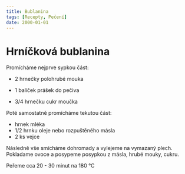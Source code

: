 ```yaml
---
title: Bublanina
tags: [Recepty, Pečení]
date: 2000-01-01
---
```


# Hrníčková bublanina

Promícháme nejprve sypkou část:

* 2 hrnečky polohrubé mouka

* 1 balíček prášek do pečiva
* 3/4 hrnečku cukr moučka

Poté samostatně promícháme tekutou část:

* hrnek mléka
* 1/2 hrnku oleje nebo rozpuštěného másla
* 2 ks vejce

Následně vše smícháme dohromady a vylejeme na vymazaný plech. Pokladame ovoce a posypeme posypkou z másla, hrubé mouky, cukru.

Peřeme cca 20 - 30 minut na 180 °C


<!-- div class="text-center">

<a href="/recepty/peceni/bublanina-one.jpg"><img src="/recepty/peceni/bublanina-one.jpg" class="img-thumbnail m-1" width="200"></a>
<a href="/recepty/peceni/bublanina-two.jpg"><img src="/recepty/peceni/bublanina-two.jpg" class="img-thumbnail m-1" width="200"></a>
<a href="/recepty/peceni/bublanina-three.jpg"><img src="/recepty/peceni/bublanina-three.jpg" class="img-thumbnail m-1" width="200"></a>

</div -->
